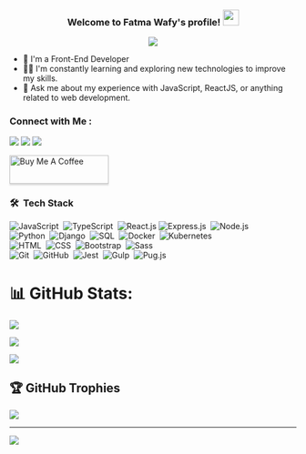  
<h3 align="center">
  Welcome to Fatma Wafy's profile!
  <img src="https://media.giphy.com/media/hvRJCLFzcasrR4ia7z/giphy.gif" width="28">
</h3>

<!-- Typing SVG by DenverCoder1 - https://github.com/DenverCoder1/readme-typing-svg -->
<p align="center">
  <a href="https://github.com/DenverCoder1/readme-typing-svg"><img src="https://readme-typing-svg.herokuapp.com/?lines=Front-End%20web%20developer;Always%20learning%20new%20things&font=Fira%20Code&center=true&width=440&height=45&color=f75c7e&vCenter=true&size=22"></a>
</p> 

- 🏢 I'm a Front-End Developer 
- 👨‍💻 I'm constantly learning and exploring new technologies to improve my skills.
- 💬 Ask me about my experience with JavaScript, ReactJS, or anything related to web development.
 
### Connect with Me :

<a href="https://linkedin.com/in/fatmaa1601" target="_blank"><img src="https://img.shields.io/badge/-Linkedin-0077B5?style=for-the-badge&logo=Linkedin&logoColor=white"/></a>
<a href="https://wa.me/01069241599" onclick="window.open(this.href,'_blank'); return false;"><img src="https://img.shields.io/badge/-WhatsApp-25D366?style=for-the-badge&logo=WhatsApp&logoColor=white" /></a>
<a href="https://t.me/اسم_المستخدم" target="_blank"><img src="https://img.shields.io/badge/-Telegram-2CA5E0?style=for-the-badge&logo=Telegram&logoColor=white" /></a>


<a href="https://www.buymeacoffee.com/fatmaa1601x" target="_blank" ><img src="https://cdn.buymeacoffee.com/buttons/v2/lato-orange.png" alt="Buy Me A Coffee" style="height: 50px !important;width: 174px !important;box-shadow: 0px 3px 2px 0px rgba(190, 190, 190, 0.5) !important;-webkit-box-shadow: 0px 3px 2px 0px rgba(190, 190, 190, 0.5) !important;" ></a>


### 🛠 &nbsp;Tech Stack
![JavaScript](https://img.shields.io/badge/-JavaScript-05122A?style=flat&logo=javascript)&nbsp;
![TypeScript](https://img.shields.io/badge/-TypeScript-05122A?style=flat&logo=typescript)&nbsp;
![React.js](https://img.shields.io/badge/-React-05122A?style=flat&logo=react)
![Express.js](https://img.shields.io/badge/-Express.js-05122A?style=flat&logo=express&logoColor=white)&nbsp;
![Node.js](https://img.shields.io/badge/-Node.js-05122A?style=flat&logo=node.js&logoColor=339933)&nbsp;
<br>
![Python](https://img.shields.io/badge/-Python-05122A?style=flat&logo=python)&nbsp;
![Django](https://img.shields.io/badge/-Django-05122A?style=flat&logo=django)&nbsp;
![SQL](https://img.shields.io/badge/-SQL-05122A?style=flat&logo=sql&logoColor=white)&nbsp;
![Docker](https://img.shields.io/badge/-Docker-05122A?style=flat&logo=docker)&nbsp;
![Kubernetes](https://img.shields.io/badge/-Kubernetes-05122A?style=flat&logo=kubernetes)&nbsp;
<br>
![HTML](https://img.shields.io/badge/-HTML-05122A?style=flat&logo=HTML5)&nbsp;
![CSS](https://img.shields.io/badge/-CSS-05122A?style=flat&logo=CSS3&logoColor=1572B6)&nbsp;
![Bootstrap](https://img.shields.io/badge/-Bootstrap-05122A?style=flat&logo=bootstrap&logoColor=563D7C)&nbsp;
![Sass](https://img.shields.io/badge/-Sass-05122A?style=flat&logo=sass)&nbsp;
<br>
![Git](https://img.shields.io/badge/-Git-05122A?style=flat&logo=git)&nbsp;
![GitHub](https://img.shields.io/badge/-GitHub-05122A?style=flat&logo=github)&nbsp;
![Jest](https://img.shields.io/badge/-Jest-05122A?style=flat&logo=jest)&nbsp;
![Gulp](https://img.shields.io/badge/-Gulp.js-05122A?style=flat&logo=gulp)&nbsp;
![Pug.js](https://img.shields.io/badge/-Pug.js-05122A?style=flat&logo=pug)&nbsp;
<br>





# 📊 GitHub Stats:
![](https://github-readme-stats.vercel.app/api?username=FatmaWafy&theme=default&hide_border=false&include_all_commits=true&count_private=false)<br/>

![](https://github-readme-streak-stats.herokuapp.com/?user=FatmaWafy&theme=default&hide_border=false)<br/>

![](https://github-readme-stats.vercel.app/api/top-langs/?username=FatmaWafy&theme=default&hide_border=false&include_all_commits=true&count_private=false&layout=compact)<br>


## 🏆 GitHub Trophies
![](https://github-profile-trophy.vercel.app/?username=FatmaWafy&theme=buddhism&no-frame=false&no-bg=false&margin-w=4)

---
[![](https://visitcount.itsvg.in/api?id=FatmaWafy&icon=0&color=0)](https://visitcount.itsvg.in)
